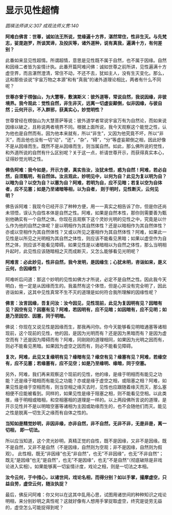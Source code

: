 # 显示见性超情
_圆瑛法师讲义:307 成观法师义贯:140_

**阿难白佛言：世尊，诚如法王所说，觉缘遍十方界，湛然常住，性非生灭。与先梵志，娑毘迦罗，所谈冥谛，及投灰等，诸外道种，说有真我，遍满十方，有何差别？**

此番如来显见性超情。所谓超情，意思是见性既不属于自然，也不属于因缘。自然和因缘二者皆为妄情计执。此番开篇阿难问佛：诚如世尊之前所讲，见性遍满十方虚空界，而且湛然澄清，常住不动，不还不去，犹如主人，没有生灭变化。那么，这和那些谈说“宇宙万物之本源”和有“真我”的诸外道理论相比，两者有什么不同呢？

**世尊亦曾于楞伽山，为大慧等，敷演斯义：彼外道等，常说自然，我说因缘，非彼境界。我今观此：觉性自然，非生非灭，远离一切虚妄颠倒，似非因缘，与彼自然；云何开示，不入群邪，获真实心，妙觉明性？**

世尊曾经在楞伽山为大慧菩萨等说：彼外道学者常说宇宙万有为自然论，而如来说因缘以破之，且称说两者境界不同。根据上面所说，我今天观察这个能觉之性，认为他也是自然而有。因为他本来就有，所以“非生”，又因为他究竟不坏，所以“非灭”，而且他也没有一切“动”，“还”，“杂”，“碍”，“分”等虚妄颠倒之相，因此好像不是从因缘而生。既然不是从因缘而生，则当属自然。如此，那么佛所说的觉性，和外道所说的自然有什么区别呢？关于这一点，祈请世尊开示，而获得真实本心，证得妙觉光明之性。

**佛告阿难：我今如是，开示方便，真实告汝，汝犹未悟，惑为自然！阿难，若必自然，自须甄明，有自然体。汝且观此，妙明见中，以何为自？此见为复以明为自？以暗为自？以空为自？以塞为自？阿难，若明为自，应不见暗；若复以空为自体者，应不见塞；如是乃至诸暗等相，以为自者， 则于明时，见性断灭，云何见明？**

佛告诉阿难：我现今已经开示了种种方便，用一一真实之相告诉了你，但是你还尚未领悟，误认为自性本体是自然之性。阿难，如果是自然本性，那你则需要善为甄别他确实有一个自然之体。你现在且观察下这个灵妙光明的见性之中，究竟是以什么作为他的自然之体呢？是以明相作为其自然体性？还是以暗相作为其自然体性？亦或以空相作为其自然体性？又或以所见之塞相作为其自然体性？阿难，如果此一见性是以所见之光明相为其自然之体性，则应该不能看见黑暗；如果以虚空作为自然之体，则应该不能看见障碍。如果见性是以诸暗相以为自然之体性，那么当明相升起时，此见性应该随暗相之灭而成断灭，又怎么能够看见光明呢？

**阿难言：必此妙见，性非自然，我今发明，是因缘生；心犹未明，咨诣如来，是义云何，合因缘性？**

阿难听后问道：那这个妙明的见性如佛方才所说，必定不是自然之性。因此我今天明白，他一定是从因缘而生的。我虽然有这个体悟，但是心并没有完全明了，因此
咨诣如来，这其中见性真常不生不灭的道理是如何符合我所理解的因缘性呢？

**佛言：汝言因缘，吾复问汝：汝今因见，见性现前，此见为复因明有见？因暗有见？因空有见？因塞有见？阿难，若因明有，应不见暗；如因暗有，应不见明；如是乃至因空、因塞，同于明暗。**

佛说：你现在又说见性是因缘而生，那我再问你。你今天能够看见明暗通塞等诸相现前，这个现前的见性，他的因，是因为光明而有？还是因为黑暗而有？是因为虚空而有？还是因为障碍而有？阿难，同刚刚的道理相同，如果因为光明之因而有，则必不能看见黑暗。如果因为虚空之因而有，则必不能看见障碍。

**复次，阿难，此见又复缘明有见？缘暗有见？缘空有见？缘塞有见？阿难，若缘空有，应不见塞；若缘塞有，应不见空；如是乃至缘明、缘暗，同于空塞。**

另外，阿难，我们再来观察这个现前的见性，他的缘，是缘于明相而有能见之功能？还是缘于暗相而有能见之功能？亦或是缘于虚空之相，或阻塞之相？阿难，如果见性是缘于空相而有，则当空相之缘灭去时，见性也应跟随着缘灭而灭，那么塞相便不应能被看到。同样的，如果见性是缘于阻塞之相，则不能看见空相。以此类推，缘于明相或暗相，和空相塞相的道理是一样的。以上两段佛所言说的道理，是开示见性并不是以明暗空塞等诸相为主因或助缘而生的，也不会随他们而灭。能见之性是脱离一切生灭之缘而有自体之性的。

**当知如是精觉妙明，非因非缘，亦非自然，非不自然，无非不非，无是非是，离一切相， 即一切法。**

所以应当知道，这个灵光妙明，真精正觉的自性，既不是因缘，又非不是因缘。既不是自然，又非不是自然（不是因缘，自然则为空观；非不是因缘，自然则为假观）。 此性相，既无“非因缘”也无“非自然”，也无”不非因缘“，也无”不非自然“；既无“是因缘”也无“是自然”，也无”不是因缘“，也无”不是自然“（彻底破除是非戏论进入实相）。如果能够离一切妄情计度，戏论之相，则是一切法之本相。

**汝今云何，于中措心，以诸世间，戏论名相，而得分别？如以手掌，撮摩虚空，只益自劳，虚空云何，随汝执捉？**

最后，佛反问阿难：你又何以在这其中乱用心思，试图用诸世间的种种知识之戏论明相，来分别妙明之真性呢？这就好像有人想用手掌捉取虚空，终究是徒劳无益的，虚空怎么可能捉得到呢？

